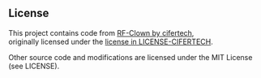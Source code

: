 ## License

This project contains code from [RF-Clown by cifertech](https://github.com/cifertech/RF-Clown),  
originally licensed under the [license in LICENSE-CIFERTECH](./LICENSE-CIFERTECH).

Other source code and modifications are licensed under the MIT License (see LICENSE).